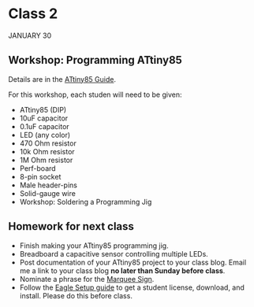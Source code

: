 # Class 2
JANUARY 30

## Workshop: Programming ATtiny85
Details are in the [ATtiny85 Guide](https://homemadehardware.com/guides/programming-an-attiny85/#jig).

For this workshop, each studen will need to be given:

* ATtiny85 (DIP)
* 10uF capacitor
* 0.1uF capacitor
* LED (any color)
* 470 Ohm resistor
* 10k Ohm resistor
* 1M Ohm resistor
* Perf-board
* 8-pin socket
* Male header-pins
* Solid-gauge wire
* Workshop: Soldering a Programming Jig

## Homework for next class

* Finish making your ATtiny85 programming jig.
* Breadboard a capacitive sensor controlling multiple LEDs.
* Post documentation of your ATtiny85 project to your class blog. Email me a link to your class blog **no later than Sunday before class**.
* Nominate a phrase for the [Marquee Sign](MARQUEE.md).
* Follow the [Eagle Setup guide](https://homemadehardware.com/guides/eagle-setup) to get a student license, download, and install. Please do this before class.
